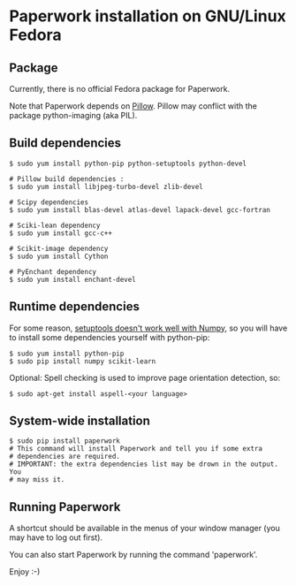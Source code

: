 # Paperwork installation on GNU/Linux Fedora


## Package

Currently, there is no official Fedora package for Paperwork.

Note that Paperwork depends on [Pillow](https://pypi.python.org/pypi/Pillow/).
Pillow may conflict with the package python-imaging (aka PIL).


## Build dependencies

    $ sudo yum install python-pip python-setuptools python-devel

    # Pillow build dependencies :
    $ sudo yum install libjpeg-turbo-devel zlib-devel

    # Scipy dependencies
    $ sudo yum install blas-devel atlas-devel lapack-devel gcc-fortran

    # Sciki-lean dependency
    $ sudo yum install gcc-c++

    # Scikit-image dependency
    $ sudo yum install Cython

    # PyEnchant dependency
    $ sudo yum install enchant-devel


## Runtime dependencies

For some reason,
[setuptools doesn't work well with Numpy](https://github.com/numpy/numpy/issues/2434),
so you will have to install some dependencies yourself with python-pip:

    $ sudo yum install python-pip
    $ sudo pip install numpy scikit-learn

Optional:
Spell checking is used to improve page orientation detection, so:

    $ sudo apt-get install aspell-<your language>


## System-wide installation

    $ sudo pip install paperwork
    # This command will install Paperwork and tell you if some extra
    # dependencies are required.
    # IMPORTANT: the extra dependencies list may be drown in the output. You
    # may miss it.


## Running Paperwork

A shortcut should be available in the menus of your window manager (you may
have to log out first).

You can also start Paperwork by running the command 'paperwork'.

Enjoy :-)
